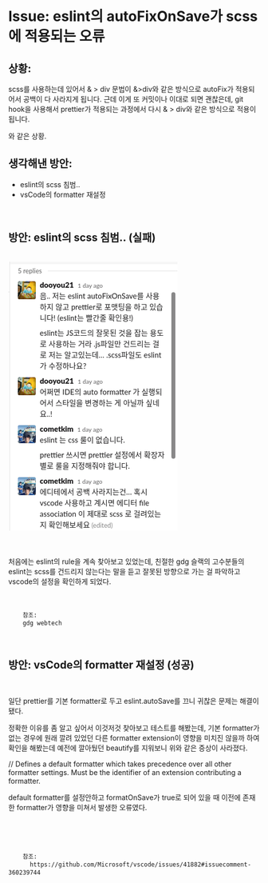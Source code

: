 <!--
author: Dailyscat
purpose: issue arrange
rules:
 (1) 헤더와 문단사이
    <br/>
    <br/>
 (2) 코드가 작성되는 부분은 >로 정리
 (3) 참조는 해당 내용 바로 아래
    <br/>
    <br/>
 (4) 명령어는 bold
 (5) 방안은 ## 안의 과정은 ###
-->

# Issue: eslint의 autoFixOnSave가 scss에 적용되는 오류

## 상황:

scss를 사용하는데 있어서
& > div 문법이 &>div와 같은 방식으로 autoFix가 적용되어서 공백이 다 사라지게 됩니다.
근데 이게 또 커밋이나 이대로 되면 괜찮은데, git hook을 사용해서 prettier가 적용되는 과정에서 다시 & > div와 같은 방식으로 적용이 됩니다.

와 같은 상황.
<br/>

## 생각해낸 방안:

- eslint의 scss 침범..
- vsCode의 formatter 재설정

<br/>

## 방안: eslint의 scss 침범.. (실패)

<br/>
  <img src="./image/formatterIssue1.png">

  <br>
  <br>
  <br>

처음에는 eslint의 rule을 계속 찾아보고 있었는데,
친절한 gdg 슬랙의 고수분들의
eslint는 scss를 건드리지 않는다는 말을 듣고 잘못된 방향으로 가는 걸 파악하고 vscode의 설정을 확인하게 되었다.
<br/>
<br/>
<br/>

        참조:
        gdg webtech

<br/>

## 방안: vsCode의 formatter 재설정 (성공)

<br/>

일단 prettier를 기본 formatter로 두고 eslint.autoSave를 끄니 귀찮은 문제는 해결이 됐다.

정확한 이유를 좀 알고 싶어서 이것저것 찾아보고 테스트를 해봤는데, 기본 formatter가 없는 경우에 원래 깔려 있었던 다른 formatter extension이 영향을 미치진 않을까 하여 확인을 해봤는데 예전에 깔아뒀던 beautify를 지워보니 위와 같은 증상이 사라졌다.

// Defines a default formatter which takes precedence over all other formatter settings. Must be the identifier of an extension contributing a formatter.

default formatter를 설정안하고 formatOnSave가 true로 되어 있을 때 이전에 존재한 formatter가 영향을 미쳐서 발생한 오류였다.

<br/>
<br/>
<br/>

        참조:
          https://github.com/Microsoft/vscode/issues/41882#issuecomment-360239744

<br/>
